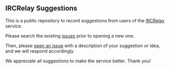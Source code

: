 ## IRCRelay Suggestions

This is a public repository to record suggestions from users of the [IRCRelay](https://www.ircrelay.com) service.

Please search the existing [issues](https://github.com/ircrelay/suggestions/issues) prior to opening a new one.

Then, please [open an issue](https://github.com/ircrelay/suggestions/issues/new) with a description of your suggestion or idea, and we will respond accordingly.

We appreciate all suggestions to make the service better. Thank you!
